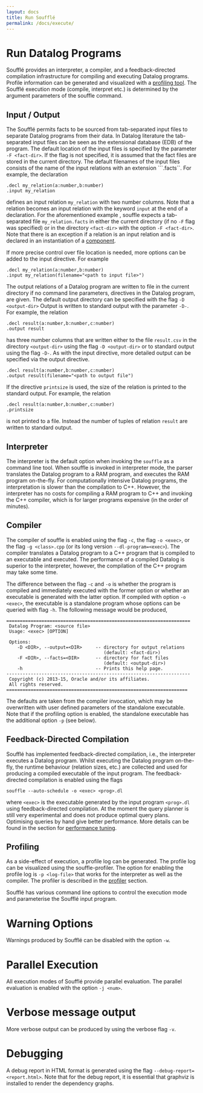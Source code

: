 ```yaml
---
layout: docs
title: Run Soufflé
permalink: /docs/execute/
---
```


# Run Datalog Programs

Soufflé provides an interpreter, a compiler, and a feedback-directed compilation infrastructure for compiling and executing Datalog programs. Profile information can be generated and visualized with a [profiling tool](profiler). The Soufflé execution mode (compile, interpret etc.) is determined by the argument parameters of the souffle command. 

## Input / Output
The Soufflé permits facts to be sourced from tab-separated input files to separate Datalog programs from their data. In Datalog literature the tab-separated input files can be seen as the extensional database (EDB) of the program. The default location of the input files is specified by the parameter ```-F <fact-dir>```. If the flag is not specified, it is assumed that the fact files are stored in the current directory. The default filenames of the input files consists of the name of the input relations with an extension ```.facts``. For example, the declaration 
```
.decl my_relation(a:number,b:number)
.input my_relation
```
defines an input relation ```my_relation``` with two number columns. Note that a relation becomes an input relation with the keyword ```input``` at the end of a declaration.  For the aforementioned example , souffle expects a tab-separated file ```my_relation.facts``` in either the current directory (if no ```-F``` flag was specified) or in the directory ```<fact-dir>``` with the option ```-F <fact-dir>```. Note that there is an exception if a relation is an input relation and is declared in an instantiation of a [component](components). 

If more precise control over file location is needed, more options can be added to the input directive. For example
```
.decl my_relation(a:number,b:number)
.input my_relation(filename="<path to input file>")
```
The output relations of a Datalog program are written to file in the current directory if no command line parameters, directives in the Datalog program, are given. The default output directory can be specified with the flag ```-D <output-dir>``` Output is written to standard output with the parameter ```-D-```. For example, the relation  
```
.decl result(a:number,b:number,c:number)
.output result
```
has three number columns that are written either to the file ```result.csv``` in the directory ```<output-dir>``` using the flag ```-D <output-dir>```  or to standard output using the flag ```-D-```. As with the input directive, more detailed output can be specified via the output directive.
```
.decl result(a:number,b:number,c:number)
.output result(filename="<path to output file")
```

If the directive ```printsize``` is used, the size of the relation is printed to the standard output.
For example, the relation  
```
.decl result(a:number,b:number,c:number)
.printsize
```
is not printed to a file. Instead the number of tuples of relation ```result``` are written to standard output. 

## Interpreter

The interpreter is the default option when invoking the ```souffle``` as a command line tool. When souffle is invoked in interpreter mode, the parser translates the Datalog program to a RAM program, and executes the RAM program on-the-fly. For computationally intensive Datalog programs, the interpretation is slower than the compilation to C++. However, the interpreter has no costs for compiling a RAM program to C++ and invoking the C++ compiler, which is for larger programs expensive (in the order of minutes). 

## Compiler 

The compiler of souffle is enabled using the flag ```-c```, the flag ```-o <exec>```, or the flag ```-g <class>.cpp``` (or its long version ```--dl-program=<exec>```). The compiler translates a Datalog program to a C++ program that is compiled to an executable and executed. The performance of a compiled Datalog is superior to the interpreter, however, the compilation of the C++ program may take some time. 

The difference between the flag ```-c``` and ```-o``` is whether the program is compiled and immediately executed with the former option or whether an executable is generated with the latter option. If compiled with option ```-o <exec>```, the executable is a standalone program whose options can be queried with flag ```-h```. The following message would be produced,

```
====================================================================
 Datalog Program: <source file>
 Usage: <exec> [OPTION]

 Options:
    -D <DIR>, --output=<DIR>     -- directory for output relations
                                    (default: <fact-dir>) 
    -F <DIR>, --facts=<DIR>      -- directory for fact files
                                    (default: <output-dir>) 
    -h                           -- Prints this help page.
--------------------------------------------------------------------
 Copyright (c) 2013-15, Oracle and/or its affiliates.
 All rights reserved.
===================================================================
```

The defaults are taken from the compiler invocation, which may be overwritten with user defined parameters of the standalone executable. Note that if the profiling option is enabled, the standalone executable has the additional option ```-p``` (see below). 

## Feedback-Directed Compilation

Soufflé has implemented feedback-directed compilation, i.e., the interpreter executes a Datalog program. Whilst executing the Datalog program on-the-fly, the runtime behaviour (relation sizes, etc.) are collected and used for producing a compiled executable of the input program. The feedback-directed compilation is enabled using the flags
```
souffle --auto-schedule -o <exec> <prog>.dl
```
where ```<exec>``` is the executable generated by the input program ```<prog>.dl``` using feedback-directed compilation. 
At the moment the query planner is still very experimental and does not produce optimal query plans. Optimising queries by hand give better performance. More details can be found in the section for [performance tuning](performance-tuning).  

## Profiling 
As a side-effect of execution, a profile log can be generated. The profile log can be visualized using the souffle-profiler. The option for enabling the profile log is ```-p <log-file>``` that works for the interpreter as well as the compiler. The profiler is described in the [profiler](profiler) section. 

Soufflé has various command line options to control the execution mode and parameterise the Soufflé input program.

# Warning Options

Warnings produced by Soufflé can be disabled with the option ```-w```.

# Parallel Execution

All execution modes of Soufflé provide parallel evaluation. The parallel evaluation is enabled with the option ```-j <num>```. 

# Verbose message output
More verbose output can be produced by using the verbose flag ```-v```. 

# Debugging 
A debug report in HTML format is generated using the flag ```--debug-report=<report.html>```. Note that for the debug report, it is essential that graphviz is installed to render the dependency graphs. 
